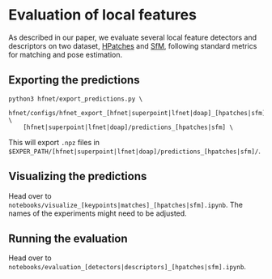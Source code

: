 # Evaluation of local features

As described in our paper, we evaluate several local feature detectors and descriptors on two dataset, [HPatches](https://github.com/hpatches/hpatches-dataset) and [SfM](https://github.com/vcg-uvic/sfm_benchmark_release), following standard metrics for matching and pose estimation.

## Exporting the predictions

```
python3 hfnet/export_predictions.py \
	hfnet/configs/hfnet_export_[hfnet|superpoint|lfnet|doap]_[hpatches|sfm].yaml \
	[hfnet|superpoint|lfnet|doap]/predictions_[hpatches|sfm] \
```

This will export `.npz` files in `$EXPER_PATH/[hfnet|superpoint|lfnet|doap]/predictions_[hpatches|sfm]/`.

## Visualizing the predictions

Head over to `notebooks/visualize_[keypoints|matches]_[hpatches|sfm].ipynb`. The names of the experiments might need to be adjusted.

## Running the evaluation

Head over to `notebooks/evaluation_[detectors|descriptors]_[hpatches|sfm].ipynb`.

